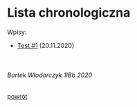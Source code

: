 # Lista chronologiczna

Wpisy:
 - [Test #1](https://bewu-ib.github.io/portfolio/wpisy/Testowe/test_1.html) (20.11.2020)


 <br/>

 ###### Bartek Włodarczyk 1IBb 2020
[powrót](https://bewu-ib.github.io/portfolio/index.html)
